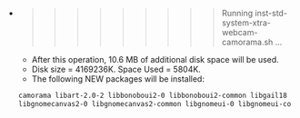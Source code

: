 * >>>>>>>>> Running inst-std-system-xtra-webcam-camorama.sh ...
  * After this operation, 10.6 MB of additional disk space will be used.
  * Disk size = 4169236K. Space Used = 5804K.
  * The following NEW packages will be installed:
  ```bash
  camorama libart-2.0-2 libbonoboui2-0 libbonoboui2-common libgail18
  libgnomecanvas2-0 libgnomecanvas2-common libgnomeui-0 libgnomeui-common
  ```
